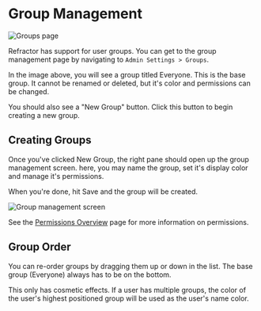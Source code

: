 # Group Management

![Groups page](/images/groups_page.png)

Refractor has support for user groups. You can get to the group management page by navigating to `Admin Settings > Groups`.

In the image above, you will see a group titled Everyone. This is the base group. It cannot be renamed or deleted, but it's color and permissions can be changed.

You should also see a "New Group" button. Click this button to begin creating a new group.

## Creating Groups

Once you've clicked New Group, the right pane should open up the group management screen. here, you may name the group, set it's display color and manage it's permissions.

When you're done, hit Save and the group will be created.

![Group management screen](/images/group_management.png)

See the [Permissions Overview](/access-control/permissions?id=permissions-overview) page for more information on permissions.

## Group Order

You can re-order groups by dragging them up or down in the list. The base group (Everyone) always has to be on the bottom.

This only has cosmetic effects. If a user has multiple groups, the color of the user's highest positioned group will be used as the user's name color.
